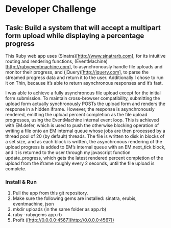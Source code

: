 Developer Challenge
====================

Task: Build a system that will accept a multipart form upload while displaying a percentage progress
---------------------

This Ruby web app uses (Sinatra)[http://www.sinatrarb.com], for its intuitive routing and rendering functions, (EventMachine)[http://rubyeventmachine.com], to asynchronously handle file uploads and monitor their progress, and (jQuery)[http://jquery.com], to parse the streamed progress data and return it to the user. Additionally I chose to run it on Thin, because it’s able to return asynchronous responses and it’s fast.

I was able to achieve a fully asynchronous file upload except  for the initial form submission. To maintain cross-browser compatibility, submitting the upload form actually synchronously POSTs the upload form and renders the response in a hidden iframe. However, the response is asynchronously rendered, emitting the upload percent completion as the file upload progresses, using the EventMachine internal event loop. This is achieved with EM.defer, which is used to push the otherwise blocking operation of writing a file onto an EM internal queue whose jobs are then processed by a thread pool of 20 (by default) threads. The file is written to disk in blocks of a set size, and as each block is written, the asynchronous rendering of the upload progress is added to EM’s internal queue with an EM.next_tick block, and it is returned to the user through my javascript function update_progress, which gets the latest rendered percent completion of the upload from the iframe roughly every 2 seconds, until the file upload is complete. 

### Install & Run

1. Pull the app from this git repository.
2. Make sure the following gems are installed: sinatra, erubis, eventmachine, json
3. mkdir uploads (in the same folder as app.rb)
4. ruby -rubygems app.rb
5. Profit ([http://0.0.0.0:4567](http://0.0.0.0:4567))